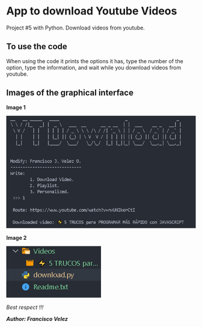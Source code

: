 # App to download Youtube Videos

Project #5 with Python. Download videos from youtube.

## To use the code
When using the code it prints the options it has,
type the number of the option, type the information,
and wait while you download videos from youtube.

## Images of the graphical interface

**Image 1**

![Sample image of the program](Image1.png)

**Image 2**

![Sample image of the program](Image2.png)

<i>Best respect !!! </i>

**<cite>Author: Francisco Velez</cite>**